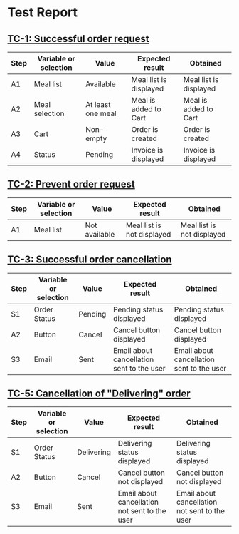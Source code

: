 # Test Report


## <a href="https://github.com/BatyrSeven/innopolis-express/blob/firebase/Requirements/Test%20Cases.md#successful-order-request">TC-1: Successful order request</a>

| **Step** | **Variable or selection** | **Value** | **Expected result** | **Obtained** |
|----------|---------------------------|-----------|---------------------|--------------|
| A1       | Meal list                 | Available   | Meal list is displayed | Meal list is displayed |
| A2       | Meal selection            | At least one meal | Meal is added to Cart | Meal is added to Cart |
| A3       | Cart                      | Non-empty | Order is created | Order is created |
| A4       | Status                    | Pending   | Invoice is displayed | Invoice is displayed |


## <a href="https://github.com/BatyrSeven/innopolis-express/blob/firebase/Requirements/Test%20Cases.md#prevent-order-request">TC-2: Prevent order request</a>

| **Step** | **Variable or selection** | **Value** | **Expected result** | **Obtained** |
|----------|---------------------------|-----------|---------------------|--------------|
| A1       | Meal list                 | Not available | Meal list is not displayed | Meal list is not displayed |


## <a href="https://github.com/BatyrSeven/innopolis-express/blob/firebase/Requirements/Test%20Cases.md#successful-cancellation">TC-3: Successful order cancellation </a>

| **Step** | **Variable or selection** | **Value** | **Expected result** | **Obtained** |
|----------|---------------------------|-----------|---------------------|--------------|
| S1       | Order Status              | Pending   | Pending status displayed | Pending status displayed |
| A2       | Button                    | Cancel    | Cancel button displayed | Cancel button displayed |
| S3       | Email                     | Sent      | Email about cancellation sent to the user | Email about cancellation sent to the user|

## <a href="https://github.com/BatyrSeven/innopolis-express/blob/firebase/Requirements/Test%20Cases.md#prevent-cancellation-cancelled">TC-5: Cancellation of "Delivering" order </a>

| **Step** | **Variable or selection** | **Value** | **Expected result** | **Obtained** |
|----------|---------------------------|-----------|---------------------|--------------|
| S1       | Order Status              | Delivering | Delivering status displayed | Delivering status displayed |
| A2       | Button                    | Cancel    | Cancel button not displayed | Cancel button not displayed |
| S3       | Email                     | Sent      | Email about cancellation not sent to the user | Email about cancellation not sent to the user |

